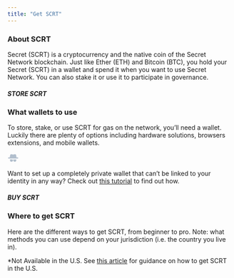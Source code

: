 ```yaml
---
title: "Get SCRT"
---
```






<column class=" get-scrt__cover">

<block>

<get-scrt-hero></get-scrt-hero>

</block>

</column>





<column class="spacer-s page-ecosystem__apply" >

<block class="">

<div class="get-scrt__text-block">

### About SCRT
    
<p class="get-scrt__p-left">Secret (SCRT) is a cryptocurrency and the native coin of the Secret Network blockchain. Just like Ether (ETH) and Bitcoin (BTC), you hold your Secret (SCRT) in a wallet and spend it when you want to use Secret Network. You can also stake it or use it to participate in governance.</p> 
    
</div>

</block>

</column>









<column class="spacer-s store-scrt" >

<block class="">

<div class="get-scrt__text-block">

##### STORE SCRT

### What wallets to use
    
<p class="get-scrt__p">To store, stake, or use SCRT for gas on the network, you’ll need a wallet. Luckily there are plenty of options including hardware solutions, browsers extensions, and mobile wallets.</p>
    
</div>

<get-scrt-wallets></get-scrt-wallets>

<div class="get-scrt__privacy">

<div class="get-scrt__privacy__text-box">

<svg width="25" height="24" viewBox="0 0 25 24" fill="none" xmlns="http://www.w3.org/2000/svg">
<g clip-path="url(#clip0_4823_129025)">
<g clip-path="url(#clip1_4823_129025)">
<path d="M19.8006 15.5523C19.1284 15.3601 16.5606 14.6401 13.5606 15.6967C13.465 15.721 13.3684 15.7445 13.2728 15.7445H12.0728C11.9772 15.7445 11.8806 15.7201 11.785 15.6967C8.80949 14.6167 6.21725 15.3367 5.54501 15.5523C5.44938 15.5767 5.40063 15.6479 5.40063 15.7445V16.5601C5.40063 16.6557 5.44845 16.7279 5.54501 16.7523C5.59282 16.7767 5.6172 16.7767 5.66501 16.8001C5.76063 16.8245 5.80938 16.8957 5.80938 16.9923C5.83376 19.8 6.79377 20.4723 8.73714 20.4723C10.705 20.4723 11.5927 19.7045 11.8094 18.7923C11.9772 18.1679 12.0494 17.5201 12.0972 17.1845C12.1216 17.0401 12.2416 16.9201 12.4094 16.9201H12.9616C13.1059 16.9201 13.2494 17.0401 13.2738 17.1845C13.3216 17.5445 13.4181 18.1923 13.5616 18.7923C13.8016 19.7045 14.666 20.4723 16.6338 20.4723C18.5782 20.4723 19.5138 19.8001 19.5616 16.9923C19.5616 16.8967 19.6094 16.8245 19.7059 16.8001C19.7538 16.7757 19.7781 16.7757 19.8259 16.7523C19.8981 16.7279 19.9703 16.6323 19.9703 16.5601V15.7679C19.945 15.6479 19.8728 15.5757 19.8006 15.5523L19.8006 15.5523Z" fill="#B2BFCD"/>
<path d="M22.8251 10.68H20.2573L19.4173 5.76005C19.153 4.24785 17.6895 3.26453 16.2018 3.60005L14.714 3.93566C13.3696 4.22347 11.9785 4.22347 10.634 3.93566L9.1462 3.60005C7.65839 3.26443 6.19396 4.27224 5.93068 5.76005L5.09068 10.68H2.521C1.82539 10.68 1.27319 11.2322 1.27319 11.9279C1.27319 12.6235 1.82539 13.1757 2.521 13.1757H22.801C23.4966 13.1757 24.0488 12.6235 24.0488 11.9279C24.0732 11.2557 23.521 10.68 22.8254 10.68H22.8251Z" fill="#B2BFCD"/>
</g>
</g>
<defs>
<clipPath id="clip0_4823_129025">
<rect width="24" height="24" fill="white" transform="translate(0.5)"/>
</clipPath>
<clipPath id="clip1_4823_129025">
<rect width="24" height="24" fill="white" transform="translate(0.672852)"/>
</clipPath>
</defs>
</svg>

    
<p class="get-scrt__privacy__text-box__p">Want to set up a completely private wallet that can’t be linked to your identity in any way? Check out <a href="https://medium.com/@secretnetwork/secret-network-access-control-viewing-keys-vs-permits-97baad539e72">this tutorial</a> to find out how.</p>
    
</div>

</div>

</block>

</column>









<column>

<block>

<div class="get-scrt__text-block">

##### BUY SCRT

### Where to get SCRT
    
<p class=" get-scrt__p">Here are the different ways to get SCRT, from beginner to pro. Note: what methods you can use depend on your jurisdiction (i.e. the country you live in).</p>
    
</div>

<get-scrt-buy class="" pathId="1"></get-scrt-buy>

<p class="get-scrt__p-small ">*Not Available in the U.S. See <a href="#">this article</a> for guidance on how to get SCRT in the U.S.</p>

<get-scrt-buy  pathId="2"></get-scrt-buy>
<get-scrt-buy-by-groups class="get-scrt__exchanges" pathId="3"></get-scrt-buy-by-groups>

</block>

</column>











<!-- Convert sSCRT to SCRT -->
<column class="spacer-s">

<block>

<get-scrt-convert-sscrt>
    
</get-scrt-convert-sscrt>

</block>

</column>









<column class="spacer-s page-developers__dev-questions">

<block>

<get-scrt-questions></get-scrt-questions>

</block>

</column>










<column class="spacer-s">

<block>

<get-scrt-learn-more>
    
</get-scrt-learn-more>

</block>

</column>